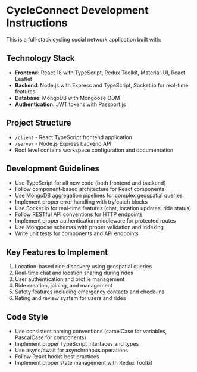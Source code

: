 <!-- Use this file to provide workspace-specific custom instructions to Copilot. For more details, visit https://code.visualstudio.com/docs/copilot/copilot-customization#_use-a-githubcopilotinstructionsmd-file -->

# CycleConnect Development Instructions

This is a full-stack cycling social network application built with:

## Technology Stack
- **Frontend**: React 18 with TypeScript, Redux Toolkit, Material-UI, React Leaflet
- **Backend**: Node.js with Express and TypeScript, Socket.io for real-time features
- **Database**: MongoDB with Mongoose ODM
- **Authentication**: JWT tokens with Passport.js

## Project Structure
- `/client` - React TypeScript frontend application
- `/server` - Node.js Express backend API
- Root level contains workspace configuration and documentation

## Development Guidelines
- Use TypeScript for all new code (both frontend and backend)
- Follow component-based architecture for React components
- Use MongoDB aggregation pipelines for complex geospatial queries
- Implement proper error handling with try/catch blocks
- Use Socket.io for real-time features (chat, location updates, ride status)
- Follow RESTful API conventions for HTTP endpoints
- Implement proper authentication middleware for protected routes
- Use Mongoose schemas with proper validation and indexing
- Write unit tests for components and API endpoints

## Key Features to Implement
1. Location-based ride discovery using geospatial queries
2. Real-time chat and location sharing during rides
3. User authentication and profile management
4. Ride creation, joining, and management
5. Safety features including emergency contacts and check-ins
6. Rating and review system for users and rides

## Code Style
- Use consistent naming conventions (camelCase for variables, PascalCase for components)
- Implement proper TypeScript interfaces and types
- Use async/await for asynchronous operations
- Follow React hooks best practices
- Implement proper state management with Redux Toolkit
